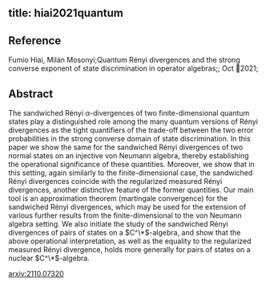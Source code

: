 title: hiai2021quantum
---


## Reference

Fumio Hiai, Milán Mosonyi;Quantum Rényi divergences and the strong converse exponent of state discrimination in operator algebras;; Oct 2021;

## Abstract 
  The sandwiched Rényi $\alpha$-divergences of two finite-dimensional quantum
states play a distinguished role among the many quantum versions of Rényi
divergences as the tight quantifiers of the trade-off between the two error
probabilities in the strong converse domain of state discrimination. In this
paper we show the same for the sandwiched Rényi divergences of two normal
states on an injective von Neumann algebra, thereby establishing the
operational significance of these quantities. Moreover, we show that in this
setting, again similarly to the finite-dimensional case, the sandwiched Rényi
divergences coincide with the regularized measured Rényi divergences, another
distinctive feature of the former quantities. Our main tool is an approximation
theorem (martingale convergence) for the sandwiched Rényi divergences, which
may be used for the extension of various further results from the
finite-dimensional to the von Neumann algebra setting.
We also initiate the study of the sandwiched Rényi divergences of pairs of
states on a $C^\*$-algebra, and show that the above operational interpretation,
as well as the equality to the regularized measured Rényi divergence, holds
more generally for pairs of states on a nuclear $C^\*$-algebra.

    

[arxiv:2110.07320](https://arxiv.org/abs/2110.07320)
